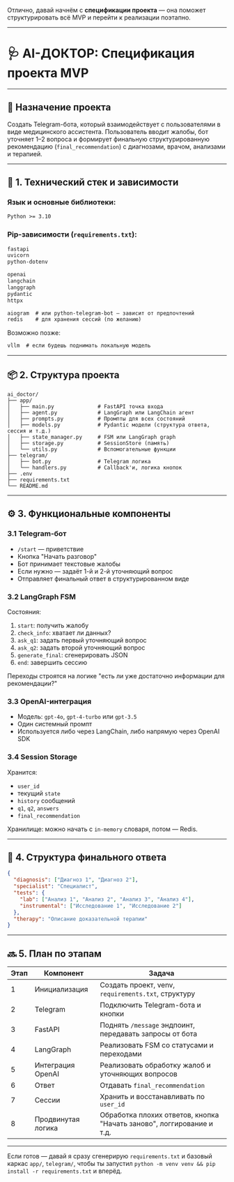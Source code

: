 Отлично, давай начнём с **спецификации проекта** — она поможет структурировать всё MVP и перейти к реализации поэтапно.

---

# 🩺 **AI-ДОКТОР: Спецификация проекта MVP**

---

## 📌 Назначение проекта

Создать Telegram-бота, который взаимодействует с пользователями в виде медицинского ассистента. Пользователь вводит жалобы, бот уточняет 1–2 вопроса и формирует финальную структурированную рекомендацию (`final_recommendation`) с диагнозами, врачом, анализами и терапией.

---

## 🔧 1. **Технический стек и зависимости**

### Язык и основные библиотеки:

```txt
Python >= 3.10
```

### Pip-зависимости (`requirements.txt`):

```txt
fastapi
uvicorn
python-dotenv

openai
langchain
langgraph
pydantic
httpx

aiogram  # или python-telegram-bot — зависит от предпочтений
redis    # для хранения сессий (по желанию)
```

Возможно позже:

```txt
vllm  # если будешь поднимать локальную модель
```

---

## 📦 2. **Структура проекта**

```
ai_doctor/
├── app/
│   ├── main.py              # FastAPI точка входа
│   ├── agent.py             # LangGraph или LangChain агент
│   ├── prompts.py           # Промпты для всех состояний
│   ├── models.py            # Pydantic модели (структура ответа, сессия и т.д.)
│   ├── state_manager.py     # FSM или LangGraph graph
│   ├── storage.py           # SessionStore (память)
│   └── utils.py             # Вспомогательные функции
├── telegram/
│   ├── bot.py               # Telegram логика
│   └── handlers.py          # Callback'и, логика кнопок
├── .env
├── requirements.txt
└── README.md
```

---

## ⚙️ 3. **Функциональные компоненты**

### 3.1 Telegram-бот

* `/start` — приветствие
* Кнопка "Начать разговор"
* Бот принимает текстовые жалобы
* Если нужно — задаёт 1-й и 2-й уточняющий вопрос
* Отправляет финальный ответ в структурированном виде

### 3.2 LangGraph FSM

Состояния:

1. `start`: получить жалобу
2. `check_info`: хватает ли данных?
3. `ask_q1`: задать первый уточняющий вопрос
4. `ask_q2`: задать второй уточняющий вопрос
5. `generate_final`: сгенерировать JSON
6. `end`: завершить сессию

Переходы строятся на логике "есть ли уже достаточно информации для рекомендации?"

### 3.3 OpenAI-интеграция

* Модель: `gpt-4o`, `gpt-4-turbo` или `gpt-3.5`
* Один системный промпт
* Используется либо через LangChain, либо напрямую через OpenAI SDK

### 3.4 Session Storage

Хранится:

* `user_id`
* текущий `state`
* `history` сообщений
* `q1`, `q2`, `answers`
* `final_recommendation`

Хранилище: можно начать с `in-memory` словаря, потом — Redis.

---

## 🧾 4. **Структура финального ответа**

```json
{
  "diagnosis": ["Диагноз 1", "Диагноз 2"],
  "specialist": "Специалист",
  "tests": {
    "lab": ["Анализ 1", "Анализ 2", "Анализ 3", "Анализ 4"],
    "instrumental": ["Исследование 1", "Исследование 2"]
  },
  "therapy": "Описание доказательной терапии"
}
```

---

## 🔜 5. **План по этапам**

| Этап | Компонент          | Задача                                                                |
| ---- | ------------------ | --------------------------------------------------------------------- |
| 1    | Инициализация      | Создать проект, venv, `requirements.txt`, структуру                   |
| 2    | Telegram           | Подключить Telegram-бота и кнопки                                     |
| 3    | FastAPI            | Поднять `/message` эндпоинт, передавать запросы от бота               |
| 4    | LangGraph          | Реализовать FSM со статусами и переходами                             |
| 5    | Интеграция OpenAI  | Реализовать обработку жалоб и уточняющих вопросов                     |
| 6    | Ответ              | Отдавать `final_recommendation`                                       |
| 7    | Сессии             | Хранить и восстанавливать по `user_id`                                |
| 8    | Продвинутая логика | Обработка плохих ответов, кнопка "Начать заново", логгирование и т.д. |

---

Если готов — давай я сразу сгенерирую `requirements.txt` и базовый каркас `app/`, `telegram/`, чтобы ты запустил `python -m venv venv && pip install -r requirements.txt` и вперёд.
